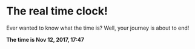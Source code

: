 # The real time clock!

Ever wanted to know what the time is? Well, your journey is about to end!

**The time is Nov 12, 2017, 17:47**